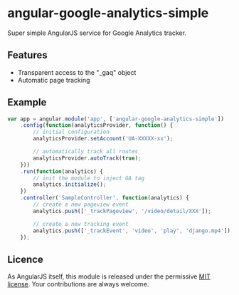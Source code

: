 # angular-google-analytics-simple

Super simple AngularJS service for Google Analytics tracker.

## Features
+ Transparent access to the "_gaq" object
+ Automatic page tracking

## Example

```js
var app = angular.module('app', ['angular-google-analytics-simple'])
    .config(function(analyticsProvider, function() {
        // initial configuration
        analyticsProvider.setAccount('UA-XXXXX-xx');

        // automatically track all routes
        analyticsProvider.autoTrack(true);
    }))
    .run(function(analytics) {
        // init the module to inject GA tag
        analytics.initialize();
    })
    .controller('SampleController', function(analytics) {
        // create a new pageview event
        analytics.push(['_trackPageview', '/video/detail/XXX']);

        // create a new tracking event
        analytics.push(['_trackEvent', 'video', 'play', 'django.mp4']);
    });
```

## Licence
As AngularJS itself, this module is released under the permissive [MIT license](http://revolunet.mit-license.org). Your contributions are always welcome.
